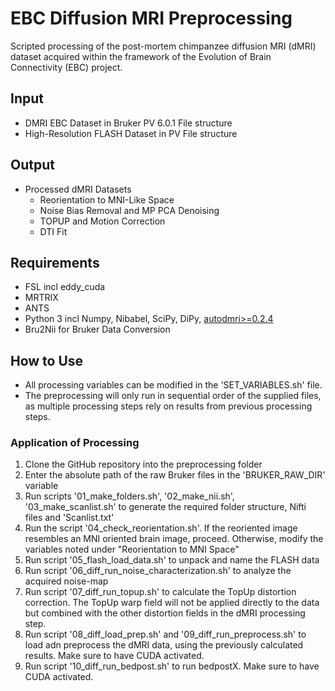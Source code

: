 # EBC Diffusion MRI Preprocessing
Scripted processing of the post-mortem chimpanzee diffusion MRI (dMRI) dataset acquired within the framework of the Evolution of Brain Connectivity (EBC) project.

## Input
- DMRI EBC Dataset in Bruker PV 6.0.1 File structure
- High-Resolution FLASH Dataset in PV File structure

## Output
- Processed dMRI Datasets
  - Reorientation to MNI-Like Space
  - Noise Bias Removal and MP PCA Denoising 
  - TOPUP and Motion Correction 
  - DTI Fit

## Requirements
- FSL incl eddy_cuda
- MRTRIX
- ANTS
- Python 3 incl Numpy, Nibabel, SciPy, DiPy, [autodmri>=0.2.4](https://pypi.org/project/autodmri/)
- Bru2Nii for Bruker Data Conversion

## How to Use
- All processing variables can be modified in the 'SET_VARIABLES.sh' file.
- The preprocessing will only run in sequential order of the supplied files, as multiple processing steps rely on results from previous processing steps. 

### Application of Processing
1. Clone the GitHub repository into the preprocessing folder 
2. Enter the absolute path of the raw Bruker files in the 'BRUKER_RAW_DIR' variable
3. Run scripts '01_make_folders.sh', '02_make_nii.sh', '03_make_scanlist.sh' to generate the required folder structure, Nifti files and 'Scanlist.txt'
4. Run the script '04_check_reorientation.sh'. If the reoriented image resembles an MNI oriented brain image, proceed. Otherwise, modify the variables noted under "Reorientation to MNI Space"
5. Run script '05_flash_load_data.sh' to unpack and name the FLASH data
6. Run script '06_diff_run_noise_characterization.sh' to analyze the acquired noise-map
7. Run script '07_diff_run_topup.sh' to calculate the TopUp distortion correction. The TopUp warp field will not be applied directly to the data but combined with the other distortion fields in the dMRI processing step. 
8. Run script '08_diff_load_prep.sh' and '09_diff_run_preprocess.sh' to load adn preprocess the dMRI data, using the previously calculated results. Make sure to have CUDA activated.
9. Run script '10_diff_run_bedpost.sh' to run bedpostX. Make sure to have CUDA activated. 
